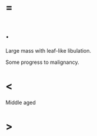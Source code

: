 # =

# .

Large mass with leaf-like libulation.

Some progress to malignancy.

# <

Middle aged

# >
